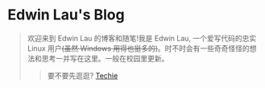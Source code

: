 # Edwin Lau's Blog

> 欢迎来到 Edwin Lau 的博客和随笔!我是 Edwin Lau, 一个爱写代码的忠实 Linux 用户~~(虽然 Windows 用得也挺多的)~~。时不时会有一些奇奇怪怪的想法和思考一并写在这里。一般在校园里更新。
> > 要不要先逛逛?
[Techie](Techie/readme.md)
